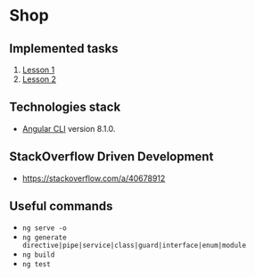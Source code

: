 # Shop

## Implemented tasks
1. [Lesson 1](https://github.com/maximgorbatyuk/ng-shop/blob/master/tasks/task_1.md)
2. [Lesson 2](https://github.com/maximgorbatyuk/ng-shop/blob/master/tasks/task_2.md)


## Technologies stack
* [Angular CLI](https://github.com/angular/angular-cli) version 8.1.0.


## StackOverflow Driven Development
* https://stackoverflow.com/a/40678912

## Useful commands
* `ng serve -o`
* `ng generate directive|pipe|service|class|guard|interface|enum|module`
* `ng build`
* `ng test`
